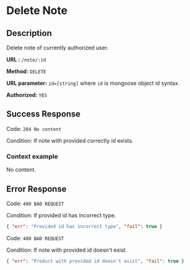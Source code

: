 # Delete Note

## Description

Delete note of currently authorized user.

<b>URL :</b> `/note/:id`

<b>Method:</b> `DELETE`

<b>URL parameter:</b> `id=[string]` where `id` is mongoose object id syntax.

<b>Authorized:</b> `YES`

## Success Response

Code: `204 No content`

Condition: If note with provided correctly id exists.

### Context example

No content.

## Error Response

Code: `400 BAD REQUEST`

Condition: If provided id has incorrect type.

```json
{ "err": "Provided id has incorrect type", "fail": true }
```

Code: `400 BAD REQUEST`

Condition: If note with provided id doesn't exist.

```json
{ "err": "Product with provided id doesn't exist", "fail": true }
```
